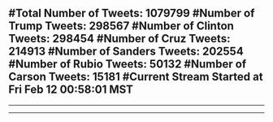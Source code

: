 #Total Number of Tweets: 1079799 
#Number of Trump Tweets: 298567
#Number of Clinton Tweets: 298454
#Number of Cruz Tweets: 214913
#Number of Sanders Tweets: 202554
#Number of Rubio Tweets: 50132
#Number of Carson Tweets: 15181
#Current Stream Started at Fri Feb 12 00:58:01 MST
---
---
---
